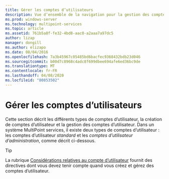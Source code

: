 ```yaml
---
title: Gérer les comptes d’utilisateurs
description: Vue d’ensemble de la navigation pour la gestion des comptes d’utilisateur MultiPoint services
ms.prod: windows-server
ms.technology: multipoint-services
ms.topic: article
ms.assetid: 761b5a8f-fe32-4bd8-aac0-a2aaa7a97dc5
author: lizap
manager: dongill
ms.author: elizapo
ms.date: 08/04/2016
ms.openlocfilehash: 7a3b45967c05485bd6bacfec9368432bdb23d046
ms.sourcegitcommit: b00d7c8968c4adc8f699dbee694afe6ed36bc9de
ms.translationtype: MT
ms.contentlocale: fr-FR
ms.lasthandoff: 04/08/2020
ms.locfileid: "80853502"
---
```

# <a name="manage-user-accounts"></a>Gérer les comptes d’utilisateurs
Cette section décrit les différents types de comptes d’utilisateur, la création de comptes d’utilisateur et la gestion des comptes d’utilisateur. Dans un système MultiPoint services, il existe deux types de comptes d’utilisateur : les comptes d’utilisateur *standard* et les *comptes d’utilisateur d’administration*, comme décrit ci-dessous.  
  
> [!TIP]  
> La rubrique [Considérations relatives au compte d’utilisateur](User-Account-Considerations.md) fournit des directives dont vous devez tenir compte quand vous créez et gérez des comptes d’utilisateur. 